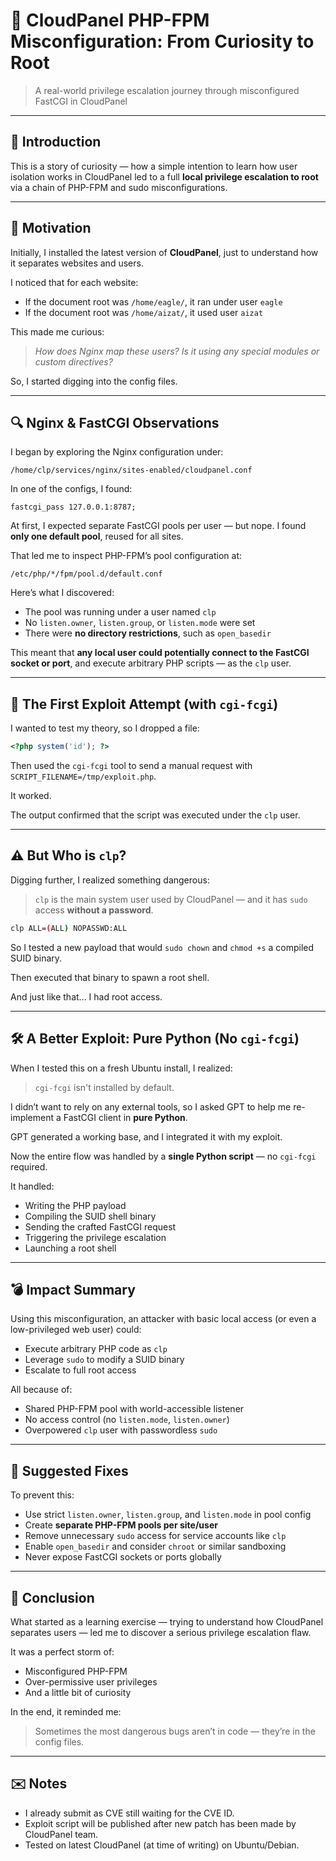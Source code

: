 # 🐚 CloudPanel PHP-FPM Misconfiguration: From Curiosity to Root

> A real-world privilege escalation journey through misconfigured FastCGI in CloudPanel

---

## 📘 Introduction

This is a story of curiosity — how a simple intention to learn how user isolation works in CloudPanel led to a full **local privilege escalation to root** via a chain of PHP-FPM and sudo misconfigurations.

---

## 🧠 Motivation

Initially, I installed the latest version of **CloudPanel**, just to understand how it separates websites and users.

I noticed that for each website:

- If the document root was `/home/eagle/`, it ran under user `eagle`
- If the document root was `/home/aizat/`, it used user `aizat`

This made me curious:

> *How does Nginx map these users? Is it using any special modules or custom directives?*

So, I started digging into the config files.

---

## 🔍 Nginx & FastCGI Observations

I began by exploring the Nginx configuration under:

```
/home/clp/services/nginx/sites-enabled/cloudpanel.conf
```

In one of the configs, I found:

```nginx
fastcgi_pass 127.0.0.1:8787;
```

At first, I expected separate FastCGI pools per user — but nope. I found **only one default pool**, reused for all sites.

That led me to inspect PHP-FPM’s pool configuration at:

```
/etc/php/*/fpm/pool.d/default.conf
```

Here’s what I discovered:

- The pool was running under a user named `clp`
- No `listen.owner`, `listen.group`, or `listen.mode` were set
- There were **no directory restrictions**, such as `open_basedir`

This meant that **any local user could potentially connect to the FastCGI socket or port**, and execute arbitrary PHP scripts — as the `clp` user.

---

## 🧪 The First Exploit Attempt (with `cgi-fcgi`)

I wanted to test my theory, so I dropped a file:

```php
<?php system('id'); ?>
```

Then used the `cgi-fcgi` tool to send a manual request with `SCRIPT_FILENAME=/tmp/exploit.php`.

It worked.

The output confirmed that the script was executed under the `clp` user.

---

## ⚠️ But Who is `clp`?

Digging further, I realized something dangerous:

> `clp` is the main system user used by CloudPanel — and it has `sudo` access **without a password**.

```bash
clp ALL=(ALL) NOPASSWD:ALL
```

So I tested a new payload that would `sudo chown` and `chmod +s` a compiled SUID binary.

Then executed that binary to spawn a root shell.

And just like that... I had root access.

---

## 🛠 A Better Exploit: Pure Python (No `cgi-fcgi`)

When I tested this on a fresh Ubuntu install, I realized:

> `cgi-fcgi` isn't installed by default.

I didn’t want to rely on any external tools, so I asked GPT to help me re-implement a FastCGI client in **pure Python**.

GPT generated a working base, and I integrated it with my exploit.

Now the entire flow was handled by a **single Python script** — no `cgi-fcgi` required.

It handled:

- Writing the PHP payload
- Compiling the SUID shell binary
- Sending the crafted FastCGI request
- Triggering the privilege escalation
- Launching a root shell

---

## 💣 Impact Summary

Using this misconfiguration, an attacker with basic local access (or even a low-privileged web user) could:

- Execute arbitrary PHP code as `clp`
- Leverage `sudo` to modify a SUID binary
- Escalate to full root access

All because of:

- Shared PHP-FPM pool with world-accessible listener
- No access control (no `listen.mode`, `listen.owner`)
- Overpowered `clp` user with passwordless `sudo`

---

## 🔐 Suggested Fixes

To prevent this:

- Use strict `listen.owner`, `listen.group`, and `listen.mode` in pool config
- Create **separate PHP-FPM pools per site/user**
- Remove unnecessary `sudo` access for service accounts like `clp`
- Enable `open_basedir` and consider `chroot` or similar sandboxing
- Never expose FastCGI sockets or ports globally

---

## 🧾 Conclusion

What started as a learning exercise — trying to understand how CloudPanel separates users — led me to discover a serious privilege escalation flaw.

It was a perfect storm of:

- Misconfigured PHP-FPM
- Over-permissive user privileges
- And a little bit of curiosity

In the end, it reminded me:

> Sometimes the most dangerous bugs aren’t in code — they’re in the config files.

---

## ✉️ Notes

- I already submit as CVE still waiting for the CVE ID.
- Exploit script will be published after new patch has been made by CloudPanel team.
- Tested on latest CloudPanel (at time of writing) on Ubuntu/Debian.
